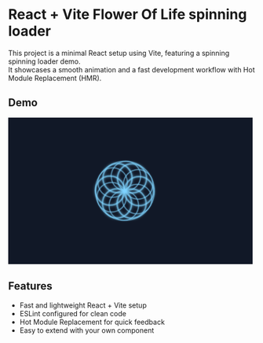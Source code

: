 # React + Vite Flower Of Life spinning loader

This project is a minimal React setup using Vite, featuring a spinning spinning loader demo.  
It showcases a smooth animation and a fast development workflow with Hot Module Replacement (HMR).

## Demo

![Spinning Image](images/SeedFlowerOfLife.gif)

## Features

- Fast and lightweight React + Vite setup
- ESLint configured for clean code
- Hot Module Replacement for quick feedback
- Easy to extend with your own component
